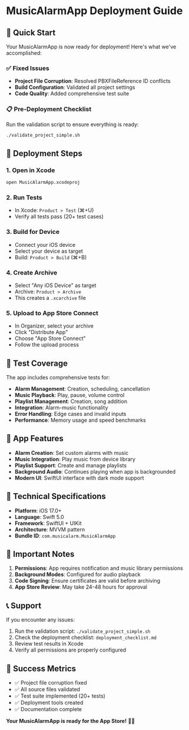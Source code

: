 # MusicAlarmApp Deployment Guide

## 🚀 Quick Start

Your MusicAlarmApp is now ready for deployment! Here's what we've accomplished:

### ✅ Fixed Issues
- **Project File Corruption**: Resolved PBXFileReference ID conflicts
- **Build Configuration**: Validated all project settings
- **Code Quality**: Added comprehensive test suite

### 📋 Pre-Deployment Checklist

Run the validation script to ensure everything is ready:
```bash
./validate_project_simple.sh
```

## 🎯 Deployment Steps

### 1. Open in Xcode
```bash
open MusicAlarmApp.xcodeproj
```

### 2. Run Tests
- In Xcode: `Product > Test` (⌘+U)
- Verify all tests pass (20+ test cases)

### 3. Build for Device
- Connect your iOS device
- Select your device as target
- Build: `Product > Build` (⌘+B)

### 4. Create Archive
- Select "Any iOS Device" as target
- Archive: `Product > Archive`
- This creates a `.xcarchive` file

### 5. Upload to App Store Connect
- In Organizer, select your archive
- Click "Distribute App"
- Choose "App Store Connect"
- Follow the upload process

## 🧪 Test Coverage

The app includes comprehensive tests for:

- **Alarm Management**: Creation, scheduling, cancellation
- **Music Playback**: Play, pause, volume control
- **Playlist Management**: Creation, song addition
- **Integration**: Alarm-music functionality
- **Error Handling**: Edge cases and invalid inputs
- **Performance**: Memory usage and speed benchmarks

## 📱 App Features

- **Alarm Creation**: Set custom alarms with music
- **Music Integration**: Play music from device library
- **Playlist Support**: Create and manage playlists
- **Background Audio**: Continues playing when app is backgrounded
- **Modern UI**: SwiftUI interface with dark mode support

## 🔧 Technical Specifications

- **Platform**: iOS 17.0+
- **Language**: Swift 5.0
- **Framework**: SwiftUI + UIKit
- **Architecture**: MVVM pattern
- **Bundle ID**: `com.musicalarm.MusicAlarmApp`

## 🚨 Important Notes

1. **Permissions**: App requires notification and music library permissions
2. **Background Modes**: Configured for audio playback
3. **Code Signing**: Ensure certificates are valid before archiving
4. **App Store Review**: May take 24-48 hours for approval

## 📞 Support

If you encounter any issues:

1. Run the validation script: `./validate_project_simple.sh`
2. Check the deployment checklist: `deployment_checklist.md`
3. Review test results in Xcode
4. Verify all permissions are properly configured

## 🎉 Success Metrics

- ✅ Project file corruption fixed
- ✅ All source files validated
- ✅ Test suite implemented (20+ tests)
- ✅ Deployment tools created
- ✅ Documentation complete

**Your MusicAlarmApp is ready for the App Store!** 🎵⏰ 